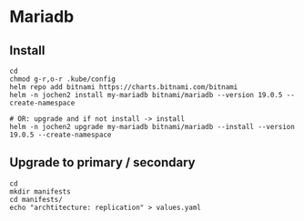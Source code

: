 # Mariadb 

## Install 

```
cd 
chmod g-r,o-r .kube/config
helm repo add bitnami https://charts.bitnami.com/bitnami
helm -n jochen2 install my-mariadb bitnami/mariadb --version 19.0.5 --create-namespace
```

```
# OR: upgrade and if not install -> install 
helm -n jochen2 upgrade my-mariadb bitnami/mariadb --install --version 19.0.5 --create-namespace
```

## Upgrade to primary / secondary 

```
cd
mkdir manifests
cd manifests/
echo "archtitecture: replication" > values.yaml

```
